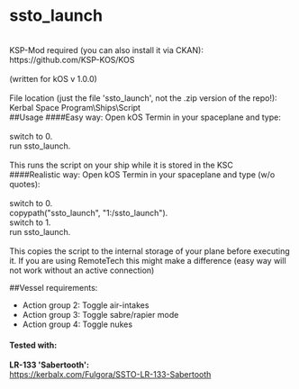 # ssto_launch
<br />
KSP-Mod required (you can also install it via CKAN):<br />
https://github.com/KSP-KOS/KOS<br />
<br />
(written for kOS v 1.0.0)
<br />
<br />
File location (just the file 'ssto_launch', not the .zip version of the repo!):<br />
Kerbal Space Program\Ships\Script
<br />
##Usage
####Easy way:
Open kOS Termin in your spaceplane and type:
<br />
<br />
switch to 0.<br />
run ssto_launch.<br />
<br />
This runs the script on your ship while it is stored in the KSC
<br />
####Realistic way:
Open kOS Termin in your spaceplane and type (w/o quotes):
<br />
<br />
switch to 0.<br />
copypath("ssto_launch", "1:/ssto_launch").<br />
switch to 1.<br />
run ssto_launch.<br />
<br />
This copies the script to the internal storage of your plane before executing it.
If you are using RemoteTech this might make a difference (easy way will not work without an active connection)

##Vessel requirements:
- Action group 2: Toggle air-intakes
- Action group 3: Toggle sabre/rapier mode
- Action group 4: Toggle nukes

#### Tested with:

**LR-133 'Sabertooth':**<br/>
    https://kerbalx.com/Fulgora/SSTO-LR-133-Sabertooth<br/>
